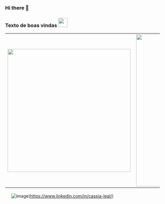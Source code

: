 ### Hi there 👋

### Texto de boas vindas <img src="link_da_imagem" width="30px"></h2>

<!--
**cassialeaal/cassialeaal** is a ✨ _special_ ✨ repository because its `README.md` (this file) appears on your GitHub profile.

Here are some ideas to get you started:

- 🔭 I’m currently working on ...
- 🌱 I’m currently learning ...
- 👯 I’m looking to collaborate on ...
- 🤔 I’m looking for help with ...
- 💬 Ask me about ...
- 📫 How to reach me: ...
- 😄 Pronouns: ...
- ⚡ Fun fact: ...
-->

<center>
<table>
    <tr>
        <td><img width="400px" align="left" src="https://github-readme-stats.vercel.app/api/top-langs/?username=cassialeaal&hide=html&layout=compact&theme=buefy" /></td>
        <td><img width="495px" align="left" src="https://github-readme-stats.vercel.app/api?username=cassialeaal&theme=buefy"/></td>
    </tr>   
</table>
</center>  

<a href="https://www.linkedin.com/in/cassia-leal"><img src="https://github.com/cassialeaal/cassialeaal/linkedin.png" width="16"></img></a> ![image](https://user-images.githubusercontent.com/85911861/153112241-afb128cd-7e49-4d74-9c64-b7ae74d7cca2.png)(https://www.linkedin.com/in/cassia-leal/)  
